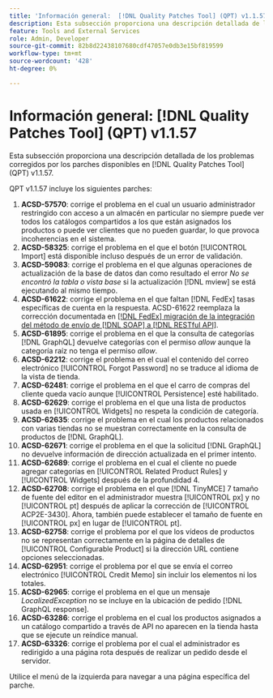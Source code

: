 ```yaml
---
title: 'Información general:  [!DNL Quality Patches Tool] (QPT) v1.1.57'
description: Esta subsección proporciona una descripción detallada de los problemas corregidos por los parches disponibles en  [!DNL Quality Patches Tool] (QPT) v1.1.57.
feature: Tools and External Services
role: Admin, Developer
source-git-commit: 82b8d22438107680cdf47057e0db3e15bf819599
workflow-type: tm+mt
source-wordcount: '428'
ht-degree: 0%

---
```


# Información general: [!DNL Quality Patches Tool] (QPT) v1.1.57

Esta subsección proporciona una descripción detallada de los problemas corregidos por los parches disponibles en [!DNL Quality Patches Tool] (QPT) v1.1.57.

QPT v1.1.57 incluye los siguientes parches:

1. **ACSD-57570**: corrige el problema en el cual un usuario administrador restringido con acceso a un almacén en particular no siempre puede ver todos los catálogos compartidos a los que están asignados los productos o puede ver clientes que no pueden guardar, lo que provoca incoherencias en el sistema.
1. **ACSD-58325**: corrige el problema en el que el botón [!UICONTROL Import] está disponible incluso después de un error de validación.
1. **ACSD-59083**: corrige el problema en el que algunas operaciones de actualización de la base de datos dan como resultado el error _No se encontró la tabla o vista base_ si la actualización [!DNL mview] se está ejecutando al mismo tiempo.
1. **ACSD-61622**: corrige el problema en el que faltan [!DNL FedEx] tasas específicas de cuenta en la respuesta. ACSD-61622 reemplaza la corrección documentada en [[!DNL FedEx] migración de la integración del método de envío de [!DNL SOAP] a [!DNL RESTful API]](https://experienceleague.adobe.com/en/docs/commerce-knowledge-base/kb/troubleshooting/known-issues-patches-attached/fedex-shipping-method-integration-migration-soap-restful-api).
1. **ACSD-61895**: corrige el problema en el que la consulta de categorías [!DNL GraphQL] devuelve categorías con el permiso *allow* aunque la categoría raíz no tenga el permiso *allow*.
1. **ACSD-62212**: corrige el problema en el cual el contenido del correo electrónico [!UICONTROL Forgot Password] no se traduce al idioma de la vista de tienda.
1. **ACSD-62481**: corrige el problema en el que el carro de compras del cliente queda vacío aunque [!UICONTROL Persistence] esté habilitado.
1. **ACSD-62629**: corrige el problema en el que una lista de productos usada en [!UICONTROL Widgets] no respeta la condición de categoría.
1. **ACSD-62635**: corrige el problema en el cual los productos relacionados con varias tiendas no se muestran correctamente en la consulta de productos de [!DNL GraphQL].
1. **ACSD-62671**: corrige el problema en el que la solicitud [!DNL GraphQL] no devuelve información de dirección actualizada en el primer intento.
1. **ACSD-62689**: corrige el problema en el cual el cliente no puede agregar categorías en [!UICONTROL Related Product Rules] y [!UICONTROL Widgets] después de la profundidad 4.
1. **ACSD-62708**: corrige el problema en el que [!DNL TinyMCE] 7 tamaño de fuente del editor en el administrador muestra [!UICONTROL px] y no [!UICONTROL pt] después de aplicar la corrección de [!UICONTROL ACP2E-3430]. Ahora, también puede establecer el tamaño de fuente en [!UICONTROL px] en lugar de [!UICONTROL pt].
1. **ACSD-62758**: corrige el problema por el que los vídeos de productos no se representan correctamente en la página de detalles de [!UICONTROL Configurable Product] si la dirección URL contiene opciones seleccionadas.
1. **ACSD-62951**: corrige el problema por el que se envía el correo electrónico [!UICONTROL Credit Memo] sin incluir los elementos ni los totales.
1. **ACSD-62965**: corrige el problema en el que un mensaje *LocalizedException* no se incluye en la ubicación de pedido [!DNL GraphQL response].
1. **ACSD-63286**: corrige el problema en el cual los productos asignados a un catálogo compartido a través de API no aparecen en la tienda hasta que se ejecute un reíndice manual.
1. **ACSD-63326**: corrige el problema por el cual el administrador es redirigido a una página rota después de realizar un pedido desde el servidor.


Utilice el menú de la izquierda para navegar a una página específica del parche.
